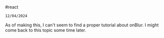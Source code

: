 #react 

`12/04/2024`

As of making this, I can't seem to find a proper tutorial about onBlur. I might come back to this topic some time later.